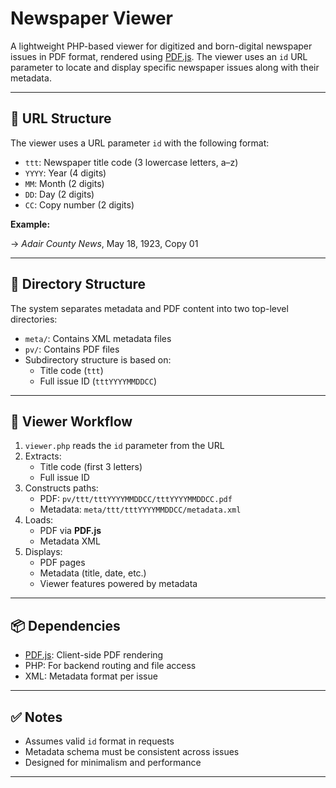 # Newspaper Viewer

A lightweight PHP-based viewer for digitized and born-digital newspaper issues in PDF format, rendered using [PDF.js](https://mozilla.github.io/pdf.js/). The viewer uses an `id` URL parameter to locate and display specific newspaper issues along with their metadata.

---

## 📘 URL Structure

The viewer uses a URL parameter `id` with the following format:


- `ttt`: Newspaper title code (3 lowercase letters, a–z)
- `YYYY`: Year (4 digits)
- `MM`: Month (2 digits)
- `DD`: Day (2 digits)
- `CC`: Copy number (2 digits)

**Example:**


→ _Adair County News_, May 18, 1923, Copy 01

---

## 📁 Directory Structure

The system separates metadata and PDF content into two top-level directories:


- `meta/`: Contains XML metadata files
- `pv/`: Contains PDF files
- Subdirectory structure is based on:
  - Title code (`ttt`)
  - Full issue ID (`tttYYYYMMDDCC`)

---

## 🔧 Viewer Workflow

1. `viewer.php` reads the `id` parameter from the URL
2. Extracts:
   - Title code (first 3 letters)
   - Full issue ID
3. Constructs paths:
   - PDF: `pv/ttt/tttYYYYMMDDCC/tttYYYYMMDDCC.pdf`
   - Metadata: `meta/ttt/tttYYYYMMDDCC/metadata.xml`
4. Loads:
   - PDF via **PDF.js**
   - Metadata XML
5. Displays:
   - PDF pages
   - Metadata (title, date, etc.)
   - Viewer features powered by metadata

---

## 📦 Dependencies

- [PDF.js](https://mozilla.github.io/pdf.js/): Client-side PDF rendering
- PHP: For backend routing and file access
- XML: Metadata format per issue

---

## ✅ Notes

- Assumes valid `id` format in requests
- Metadata schema must be consistent across issues
- Designed for minimalism and performance

---

